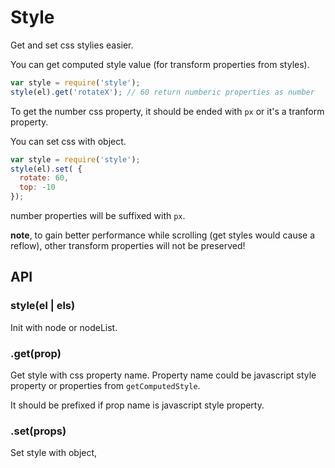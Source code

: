 # Style

Get and set css stylies easier.

You can get computed style value (for transform properties from styles).

``` js
var style = require('style');
style(el).get('rotateX'); // 60 return numberic properties as number
```

To get the number css property, it should be ended with `px` or it's a tranform property.

You can set css with object.

``` js
var style = require('style');
style(el).set( {
  rotate: 60,
  top: -10
});
```

number properties will be suffixed with `px`.

**note**, to gain better performance while scrolling (get styles would cause a reflow), other transform properties will not be preserved!

## API

### style(el | els)

Init with node or nodeList.

### .get(prop)

Get style with css property name. Property name could be javascript style property or properties from `getComputedStyle`.

It should be prefixed if prop name is javascript style property.

### .set(props)

Set style with object, 

